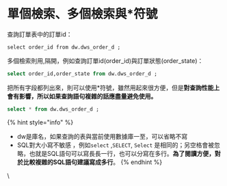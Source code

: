# 單個檢索、多個檢索與\*符號

查詢訂單表中的訂單id：

```
select order_id from dw.dws_order_d ;
```



多個檢索則用,隔開，例如查詢訂單id(order\_id)與訂單狀態(order\_state)：

```sql
select order_id,order_state from dw.dws_order_d ;
```



把所有字段都列出來，則可以使用\*符號，雖然用起來很方便，但是**對查詢性能上會有影響，所以如果查詢語句複雜的話應盡量避免使用。**

```sql
select * from dw.dws_order_d ;
```



{% hint style="info" %}
* dw是庫名，如果查詢的表與當前使用數據庫一至，可以省略不寫
* SQL對大小寫不敏感 ，例如`select` ,`SELECT`, `Select` 是相同的；另空格會被忽略，也就是SQL語句可以寫長長一行，也可以分寫在多行。**為了閱讀方便，對於比較複雜的SQL語句建議寫成多行**。
{% endhint %}



\
